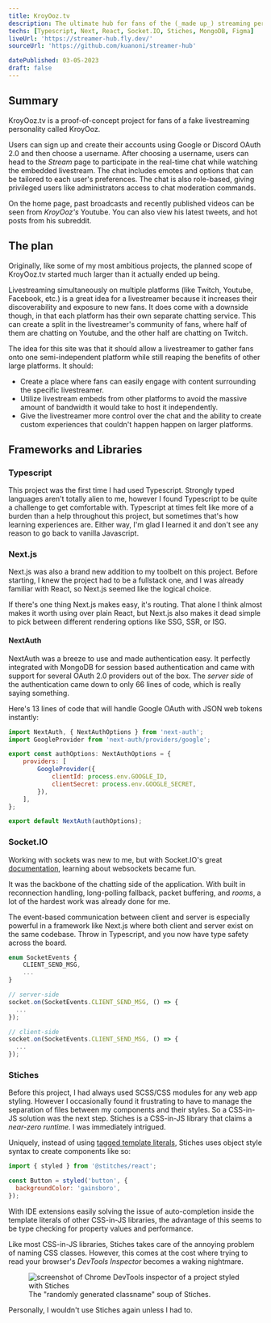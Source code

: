 ```yaml
---
title: KroyOoz.tv
description: The ultimate hub for fans of the (_made up_) streaming personality, KroyOoz!
techs: [Typescript, Next, React, Socket.IO, Stiches, MongoDB, Figma]
liveUrl: 'https://streamer-hub.fly.dev/'
sourceUrl: 'https://github.com/kuanoni/streamer-hub'

datePublished: 03-05-2023
draft: false
---
```


## Summary

KroyOoz.tv is a proof-of-concept project for fans of a fake livestreaming personality called KroyOoz.

Users can sign up and create their accounts using Google or Discord OAuth 2.0 and then choose a username. After choosing a username, users can head to the *Stream* page to participate in the real-time chat while watching the embedded livestream. The chat includes emotes and options that can be tailored to each user's preferences. The chat is also role-based, giving privileged users like administrators access to chat moderation commands.

On the home page, past broadcasts and recently published videos can be seen from *KroyOoz's* Youtube. You can also view his latest tweets, and hot posts from his subreddit.

## The plan

Originally, like some of my most ambitious projects, the planned scope of KroyOoz.tv started much larger than it actually ended up being. 

Livestreaming simultaneously on multiple platforms (like Twitch, Youtube, Facebook, etc.) is a great idea for a livestreamer because it increases their discoverability and exposure to new fans. It does come with a downside though, in that each platform has their own separate chatting service. This can create a split in the livestreamer's community of fans, where half of them are chatting on Youtube, and the other half are chatting on Twitch. 

The idea for this site was that it should allow a livestreamer to gather fans onto one semi-independent platform while still reaping the benefits of other large platforms. It should:
- Create a place where fans can easily engage with content surrounding the specific livestreamer.
- Utilize livestream embeds from other platforms to avoid the massive amount of bandwidth it would take to host it independently.
- Give the livestreamer more control over the chat and the ability to create custom experiences that couldn't happen happen on larger platforms.


## Frameworks and Libraries

### Typescript

This project was the first time I had used Typescript. Strongly typed languages aren't totally alien to me, however I found Typescript to be quite a challenge to get comfortable with. Typescript at times felt like more of a burden than a help throughout this project, but sometimes that's how learning experiences are. Either way, I'm glad I learned it and don't see any reason to go back to vanilla Javascript.

### Next.js

Next.js was also a brand new addition to my toolbelt on this project. Before starting, I knew the project had to be a fullstack one, and I was already familiar with React, so Next.js seemed like the logical choice. 

If there's one thing Next.js makes easy, it's routing. That alone I think almost makes it worth using over plain React, but Next.js also makes it dead simple to pick between different rendering options like SSG, SSR, or ISG.

#### NextAuth

NextAuth was a breeze to use and made authentication easy. It perfectly integrated with MongoDB for session based authentication and came with support for several OAuth 2.0 providers out of the box. The *server side* of the authentication came down to only 66 lines of code, which is really saying something.

Here's 13 lines of code that will handle Google OAuth with JSON web tokens instantly:

```js
import NextAuth, { NextAuthOptions } from 'next-auth';
import GoogleProvider from 'next-auth/providers/google';

export const authOptions: NextAuthOptions = {
	providers: [
		GoogleProvider({
			clientId: process.env.GOOGLE_ID,
			clientSecret: process.env.GOOGLE_SECRET,
		}),
	],
};

export default NextAuth(authOptions);
```

### Socket.IO

Working with sockets was new to me, but with Socket.IO's great [documentation](https://socket.io/docs/v4/), learning about websockets became fun.

It was the backbone of the chatting side of the application. With built in reconnection handling, long-polling fallback, packet buffering, and *rooms*, a lot of the hardest work was already done for me.

The event-based communication between client and server is especially powerful in a framework like Next.js where both client and server exist on the same codebase. Throw in Typescript, and you now have type safety across the board.

```js
enum SocketEvents {
	CLIENT_SEND_MSG,
    ...
}

// server-side
socket.on(SocketEvents.CLIENT_SEND_MSG, () => {
  ...
});

// client-side
socket.on(SocketEvents.CLIENT_SEND_MSG, () => {
  ...
});
```


### Stiches

Before this project, I had always used SCSS/CSS modules for any web app styling. However I occasionally found it frustrating to have to manage the separation of files between my components and their styles. So a CSS-in-JS solution was the next step. Stiches is a CSS-in-JS library that claims a *near-zero runtime*. I was immediately intrigued. 

Uniquely, instead of using [tagged template literals](https://developer.mozilla.org/en-US/docs/Web/JavaScript/Reference/Template_literals#tagged_templates), Stiches uses object style syntax to create components like so:

```js
import { styled } from '@stitches/react';

const Button = styled('button', {
  backgroundColor: 'gainsboro',
});
```

With IDE extensions easily solving the issue of auto-completion inside the template literals of other CSS-in-JS libraries, the advantage of this seems to be type checking for property values and performance.

Like most CSS-in-JS libraries, Stiches takes care of the annoying problem of naming CSS classes. However, this comes at the cost where trying to read your browser's *DevTools Inspector* becomes a waking nightmare.

<figure>
<img src="/images/projects/kroyooz-tv/stiches-devtools.webp" alt="screenshot of Chrome DevTools inspector of a project styled with Stiches">
<figcaption>The "randomly generated classname" soup of Stiches.</figcaption>
</figure>

Personally, I wouldn't use Stiches again unless I had to.

